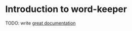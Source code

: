 # Introduction to word-keeper

TODO: write [great documentation](http://jacobian.org/writing/what-to-write/)

